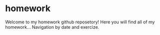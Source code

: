 # homework

Welcome to my homework github reposetory!
Here you will find all of my homework...
Navigation by date and exercize.
